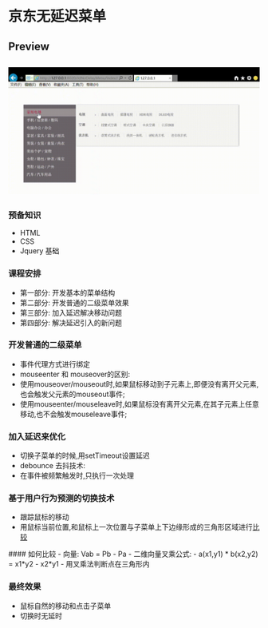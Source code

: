 # 京东无延迟菜单

## Preview

![preview](https://github.com/guanqing123/JdNoDelayMenu/blob/master/img/preview.gif)
---

### 预备知识
+ HTML
+ CSS
+ Jquery 基础

### 课程安排
* 第一部分: 开发基本的菜单结构
* 第二部分: 开发普通的二级菜单效果
* 第三部分: 加入延迟解决移动问题
* 第四部分: 解决延迟引入的新问题

### 开发普通的二级菜单
- 事件代理方式进行绑定
- mouseenter 和 mouseover的区别:
 - 使用mouseover/mouseout时,如果鼠标移动到子元素上,即便没有离开父元素,也会触发父元素的mouseout事件;
 - 使用mouseenter/mouseleave时,如果鼠标没有离开父元素,在其子元素上任意移动,也不会触发mouseleave事件;
 
### 加入延迟来优化
+ 切换子菜单的时候,用setTimeout设置延迟
+ debounce 去抖技术:
 + 在事件被频繁触发时,只执行一次处理
 
### 基于用户行为预测的切换技术
* 跟踪鼠标的移动
* 用鼠标当前位置,和鼠标上一次位置与子菜单上下边缘形成的三角形区域进行[比较](#compare)

<span id="compare">
#### 如何比较
- 向量: Vab = Pb - Pa
- 二维向量叉乘公式:
	- a(x1,y1) * b(x2,y2) = x1*y2 - x2*y1
- 用叉乘法判断点在三角形内
</span>

### 最终效果
+ 鼠标自然的移动和点击子菜单
+ 切换时无延时